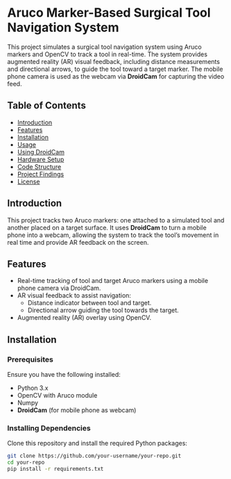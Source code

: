 # Aruco Marker-Based Surgical Tool Navigation System

This project simulates a surgical tool navigation system using Aruco markers and OpenCV to track a tool in real-time. The system provides augmented reality (AR) visual feedback, including distance measurements and directional arrows, to guide the tool toward a target marker. The mobile phone camera is used as the webcam via **DroidCam** for capturing the video feed.

## Table of Contents

- [Introduction](#introduction)
- [Features](#features)
- [Installation](#installation)
- [Usage](#usage)
- [Using DroidCam](#using-droidcam)
- [Hardware Setup](#hardware-setup)
- [Code Structure](#code-structure)
- [Project Findings](#project-findings)
- [License](#license)

## Introduction

This project tracks two Aruco markers: one attached to a simulated tool and another placed on a target surface. It uses **DroidCam** to turn a mobile phone into a webcam, allowing the system to track the tool’s movement in real time and provide AR feedback on the screen.

## Features

- Real-time tracking of tool and target Aruco markers using a mobile phone camera via DroidCam.
- AR visual feedback to assist navigation:
  - Distance indicator between tool and target.
  - Directional arrow guiding the tool towards the target.
- Augmented reality (AR) overlay using OpenCV.

## Installation

### Prerequisites

Ensure you have the following installed:
- Python 3.x
- OpenCV with Aruco module
- Numpy
- **DroidCam** (for mobile phone as webcam)

### Installing Dependencies

Clone this repository and install the required Python packages:

```bash
git clone https://github.com/your-username/your-repo.git
cd your-repo
pip install -r requirements.txt

